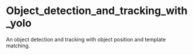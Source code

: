 # Object_detection_and_tracking_with_yolo
An object detection and tracking with object position and template matching. 
